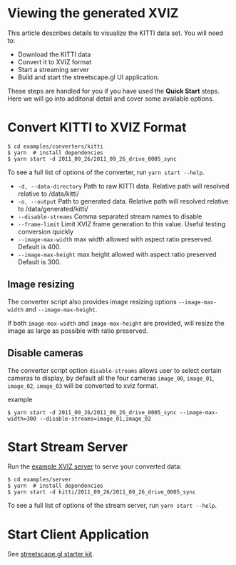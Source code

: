# Viewing the generated XVIZ

This article describes details to visualize the KITTI data set. You will need to:

- Download the KITTI data
- Convert it to XVIZ format
- Start a streaming server
- Build and start the streetscape.gl UI application.

These steps are handled for you if you have used the **Quick Start** steps. Here we will go into
additonal detail and cover some available options.

# Convert KITTI to XVIZ Format

```
$ cd examples/converters/kitti
$ yarn  # install dependencies
$ yarn start -d 2011_09_26/2011_09_26_drive_0005_sync
```

To see a full list of options of the converter, run `yarn start --help`.

- `-d, --data-directory` Path to raw KITTI data. Relative path will resolved relative to
  /data/kitti/
- `-o, --output` Path to generated data. Relative path will resolved relative to
  /data/generated/kitti/
- `--disable-streams` Comma separated stream names to disable
- `--frame-limit` Limit XVIZ frame generation to this value. Useful testing conversion quickly
- `--image-max-width` max width allowed with aspect ratio preserved. Default is 400.
- `--image-max-height` max height allowed with aspect ratio preserved Default is 300.

## Image resizing

The converter script also provides image resizing options `--image-max-width` and
`--image-max-height`.

If both `image-max-width` and `image-max-height` are provided, will resize the image as large as
possible with ratio preserved.

## Disable cameras

The converter script option `disable-streams` allows user to select certain cameras to display, by
default all the four cameras `image_00`, `image_01`, `image_02`, `image_03` will be converted to
xviz format.

example

```
$ yarn start -d 2011_09_26/2011_09_26_drive_0005_sync --image-max-width=300 --disable-streams=image_01,image_02
```

# Start Stream Server

Run the [example XVIZ server](/docs/getting-started/xviz-server.md) to serve your converted data:

```
$ cd examples/server
$ yarn  # install dependencies
$ yarn start -d kitti/2011_09_26/2011_09_26_drive_0005_sync
```

To see a full list of options of the stream server, run `yarn start --help`.

# Start Client Application

See
[streetscape.gl starter kit](https://github.com/uber/streetscape.gl/blob/master/docs/get-started/starter-kit.md).
